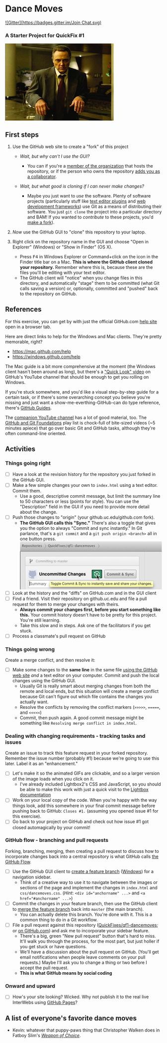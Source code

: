 # Dance Moves
[![Gitter](https://badges.gitter.im/Join Chat.svg)](https://gitter.im/QuickFixes/just-gittin-started)
### A Starter Project for QuickFix #1
![the walken of choice](assets/weaponofchoice_still.jpg)

## First steps
1. Use the GitHub web site to create a "fork" of this project
    * _Wait, but why can't I use the GUI?_
        * You can if you're a [member of the organization][h-perms] that hosts the repository, or if the person who owns the repository [adds you as a collaborator][h-collab].

    * _Wait, but what good is cloning if I can never make changes?_
        * Maybe you just want to _use_ the software. Plenty of software projects (particularly stuff like [text editor plugins](https://github.com/vim-scripts "Plugins for the Vim editor") and [web development frameworks](https://github.com/twbs/bootstrap#quick-start "Twitter Bootstrap")) use Git as a means of distributing their software. You just `git clone` the project into a particular directory and BAM! If you wanted to _contribute_ to these projects, you'd [make a fork][g-fork]).

2. _Now_ use the GitHub GUI to "clone" this repository to your laptop.
3. Right click on the repository name in the GUI and choose "Open in Explorer" (Windows) or "Show in Finder" (OS X).
    * Press <kbd>F4</kbd> in Windows Explorer or Command+click on the icon in the Finder title bar on a Mac. **This is where the GitHub client cloned your repository.** Remember where this is, because these are the files you'll be editing with your text editor.
    * The GitHub client will "notice" when you change files in this directory, and automatically "stage" them to be committed (what Git calls saving a version) or, optionally, committed and "pushed" back to the repository on GitHub.

## References
For this exercise, you can get by with just the official GitHub.com [help site](https://help.github.com) open in a browser tab.

Here are direct links to help for the Windows and Mac clients. They're pretty memorable, right?

* https://mac.github.com/help
* https://windows.github.com/help

The Mac guide is a bit more comprehensive at the moment (the Windows client hasn't been around as long), but there's a ["Quick Look" video](http://www.youtube.com/watch?v=YBbkvCrfDSo) on GitHub's YouTube channel that should be enough to get you rolling on Windows.

If you're stuck somewhere, and you'd like a visual step-by-step guide for a certain task, or if there's some overarching concept you believe you're missing and just want a show-me-everthing-GitHub-can do type reference, there's [GitHub Guides](https://guides.github.com/).

The [companion YouTube channel](http://www.youtube.com/user/GitHubGuides) has a lot of good material, too. The [GitHub and Git Foundations](www.youtube.com/playlist?list=PLg7s6cbtAD15G8lNyoaYDuKZSKyJrgwB-) play list is chock-full of bite-sized videos (~5 minutes apiece) that go over basic Git and GitHub tasks, although they're often command-line oriented.

## Activities

### Things going right
- [ ] Have a look at the revision history for the repository you just forked in the GitHub GUI.
- [ ] Make a few simple changes your own to `index.html` using a text editor. Commit them.
    * Use a good, descriptive commit message, but limit the summary line to 50 characters or less (points for style). You can use the "Description" field in the GUI if you need to provide more detail about the change.
- [ ]  Push those changes to "origin" (your github.uc.edu/github.com fork).
    * **The GitHub GUI calls this "Sync."** There's also a toggle that gives you the option to always "Commit and sync instantly." In Git parlance, that's a `git commit` and a `git push origin <branch>` all in one button press.<br>![commit and sync](assets/commit_and_sync.png)
- [ ] Look at the history and the "diffs" on GitHub.com and in the GUI client
- [ ] Find a friend. Visit their repository on github.uc.edu and file a pull request for them to merge your changes with theirs.
    * **Always commit your changes first, before you start something like this.** Your commit history doesn't have to be pretty for this project. You're still learning.
    * Take this slow and in steps. Ask one of the facilitators if you get stuck.
- [ ] Process a classmate's pull request on GitHub

### Things going wrong
Create a merge conflict, and then resolve it:

- [ ] Make some changes to the **same line** in the same file [using the GitHub web site](https://help.github.com/articles/editing-files-in-your-repository) _and_ a text editor on your computer. Commit and push the local changes using the GitHub GUI.
    * Usually Git is really smart about merging changes from both the remote and local ends, but this situation will create a merge conflict because Git can't figure out which file contains the changes you actually want.
    * Resolve the conflicts by removing the conflict markers (`>>>>>`, `=====`, and `<<<<<`)
    * Commit, then push again. A good commit message might be something like `Resolving merge conflict in index.html`.

### Dealing with changing requirements - tracking tasks and issues

Create an issue to track this feature request in your forked repository. Remember the issue number (probably #1) because we're going to use this later. Label it as an "enhancement."
- [ ] Let's make it so the animated GIFs are clickable, and so a larger version of the image loads when you click on it. 
    * I've already included Lightbox2's CSS and JavaScript, so you should be able to make this work with just a quick visit to the [Lightbox documentation](http://lokeshdhakar.com/projects/lightbox2/)
- [ ] Work on your local copy of the code. When you're happy with the way things look, add this somewhere in your final commit message before pushing back to GitHub: `Closes #1.` (assuming you opened issue #1 for this exercise).
- [ ] Go back to your project on GitHub and check out how issue #1 got closed automagically by your commit!

### GitHub flow - branching and pull requests
Forking, branching, merging, then creating a pull request to discuss how to incorporate changes back into a central repository is what GitHub calls [the GitHub Flow](https://guides.github.com/introduction/flow/).

- [ ] Use the GitHub GUI client to [create a feature branch][macbranch] ([Windows][winbranch]) for a navigation sidebar. 
    * Think of a creative way to use it to navigate between the images or sections of the page and implement the changes in `index.html` and `css/dancemoves.css`. (_Hint_: `<div id="anchorname" ...>` and `<a href="#anchorname" ...>`)
- [ ] Commit the changes in your feature branch, then use the GitHub client to [merge the feature branch][macmerge] back into `master` (the main branch).
    * You can actually delete this branch. You're done with it. This is a common thing to do in a Git workflow.
- [ ] File a pull request against this repository ([QuickFixes/qf1-dancemoves][pullreq]; or [on GitHub.com][pullreqgithub]) and ask me to incorporate your sidebar feature.
    * There's a big, green "New pull request" button that's hard to miss. It'll walk you through the process, for the most part, but just holler if you get stuck or have questions.
    * We'll have a discussion about the pull request on GitHub. (You'll get email notifications when people leave comments on your pull requests.) Maybe I'll ask you to change a thing or two before I accept the pull request.
    * **This is what GitHub means by social coding**

### Onward and upward
- [ ] How's your site looking? Wicked. Why not publish it to the real live InterWebs using [GitHub Pages][ghpages]?

## A list of everyone's favorite dance moves

* Kevin: whatever that puppy-paws thing that Christopher Walken does in Fatboy Slim's
  _[Weapon of Choice](http://www.youtube.com/watch?v=XQ7z57qrZU8)_.


<!-- footnote-style hyperlinks -->
[h-collab]: https://help.github.com/articles/adding-collaborators-to-a-personal-repository/
[h-team]: https://help.github.com/articles/adding-or-inviting-members-to-a-team-in-an-organization/
[h-perms]: https://help.github.com/articles/permission-levels-for-an-organization-repository/
[g-fork]: https://guides.github.com/activities/forking/index.html
[ghpages]: https://help.github.com/articles/creating-project-pages-manually/
[macbranch]: https://help.github.com/articles/branching-out/
[winbranch]: https://help.github.com/articles/how-do-i-work-with-branches-in-github-for-windows/
[macmerge]: https://help.github.com/articles/merging-branches/
<!-- Not a typo. There isn't an article for Windows yet. -->
[winmerge]: https://help.github.com/articles/merging-branches/
[pullreq]: https://github.uc.edu/QuickFixes/qf1-dancemoves/pulls
[pullreqgithub]: https://github.com/QuickFixes/qf1-dancemoves/pulls
